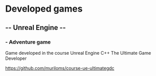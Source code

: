# Developed games

## -- Unreal Engine --
### - Adventure game
Game developed in the course Unreal Engine C++ The Ultimate Game Developer

https://github.com/muriloms/course-ue-ultimategdc
